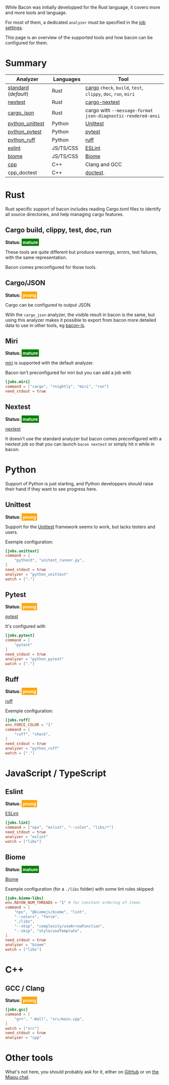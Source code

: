 While Bacon was initially developped for the Rust language, it covers more and more tools and language.

For most of them, a dedicated `analyzer` must be specified in the [job settings](../config#jobs).

This page is an overview of the supported tools and how bacon can be configured for them.

# Summary

Analyzer | Languages | Tool
-|-|-
[standard](#rust) (*default*) | Rust | [cargo](https://doc.rust-lang.org/cargo/) `check`, `build`, `test`, `clippy`, `doc`, `run`, `miri`
[nextest](#nextest)| Rust |  [cargo-nextest](https://nexte.st/)
[cargo_json](#cargojson)| Rust |  cargo with `--message-format json-diagnostic-rendered-ansi`
[python_unittest](#unittest) | Python |  [Unittest](https://docs.python.org/3/library/unittest.html)
[python_pytest](#pytest)| Python |  [pytest](https://docs.pytest.org/)
[python_ruff](#ruff)| Python |  [ruff](https://docs.astral.sh/ruff/)
[eslint](#eslint)| JS/TS/CSS |  [ESLint](https://eslint.org/)
[biome](#biome)| JS/TS/CSS |  [Biome](https://biomejs.dev/)
[cpp](#gcc-clang)| C++ |  Clang and GCC
cpp_doctest| C++ |  [doctest](https://github.com/doctest/doctest).

# Rust

Rust specific support of bacon includes reading Cargo.toml files to identify all source directories, and help managing cargo features.

## Cargo build, clippy, test, doc, run

**Status: <span style="background-color:green;color:white;padding:3px">mature</span>**

These tools are quite different but produce warnings, errors, test failures, with the same representation.

Bacon comes preconfigured for those tools.

## Cargo/JSON

**Status: <span style="background-color:orange;color:white;padding:3px">young</span>**

Cargo can be configured to output JSON.

With the `cargo_json` analyzer, the visible result in bacon is the same, but using this analyzer makes it possible to export from bacon more detailed data to use in other tools, eg [bacon-ls](https://github.com/crisidev/bacon-ls).

## Miri

**Status: <span style="background-color:green;color:white;padding:3px">mature</span>**

[miri](https://github.com/rust-lang/miri) is supported with the default analyzer.

Bacon isn't preconfigured for miri but you can add a job with

```TOML
[jobs.miri]
command = ["cargo", "+nightly", "miri", "run"]
need_stdout = true
```

## Nextest

**Status: <span style="background-color:green;color:white;padding:3px">mature</span>**

[nextest](https://nexte.st/)

It doesn't use the standard analyzer but bacon comes preconfigured with a nextest job so that you can launch `bacon nextest` or simply hit <kbd>n</kbd> while in bacon.


# Python

Support of Python is just starting, and Python developpers should raise their hand if they want to see progress here.

## Unittest

**Status: <span style="background-color:orange;color:white;padding:3px">young</span>**

Support for the [Unittest](https://docs.python.org/3/library/unittest.html) framework seems to work, but lacks testers and users.

Exemple configuration:

```TOML
[jobs.unittest]
command = [
    "python3", "unitest_runner.py",
]
need_stdout = true
analyzer = "python_unittest"
watch = ["."]
```

## Pytest

**Status: <span style="background-color:orange;color:white;padding:3px">young</span>**

[pytest](https://docs.pytest.org/en/stable/)

It's configured with

```TOML
[jobs.pytest]
command = [
    "pytest"
]
need_stdout = true
analyzer = "python_pytest"
watch = ["."]
```

## Ruff

**Status: <span style="background-color:orange;color:white;padding:3px">young</span>**

[ruff](https://docs.astral.sh/ruff/)

Exemple configuration:

```TOML
[jobs.ruff]
env.FORCE_COLOR = "1"
command = [
    "ruff", "check",
]
need_stdout = true
analyzer = "python_ruff"
watch = ["."]
```

# JavaScript / TypeScript

## Eslint

**Status: <span style="background-color:orange;color:white;padding:3px">young</span>**

[ESLint](https://eslint.org/)

```TOML
[jobs.lint]
command = ["npx", "eslint", "--color", "libs/*"]
need_stdout = true
analyzer = "eslint"
watch = ["libs"]
```

## Biome

**Status: <span style="background-color:green;color:white;padding:3px">mature</span>**

[Biome](https://biomejs.dev/)

Example configuration (for a `./libs` folder) with some lint rules skipped:

```TOML
[jobs.biome-libs]
env.RAYON_NUM_THREADS = "1" # for constant ordering of items
command = [
    "npx", "@biomejs/biome", "lint",
    "--colors", "force",
    "./libs",
    "--skip", "complexity/useArrowFunction",
    "--skip", "style/useTemplate",
]
need_stdout = true
analyzer = "biome"
watch = ["libs"]
```

# C++

## GCC / Clang

**Status: <span style="background-color:orange;color:white;padding:3px">young</span>**

```TOML
[jobs.gcc]
command = [
    "g++", "-Wall", "src/main.cpp",
]
watch = ["src"]
need_stdout = true
analyzer = "cpp"
```

##

# Other tools

What's not here, you should probably ask for it, either on [GitHub](https://github.com/Canop/bacon) or on [the Miaou chat](https://miaou.dystroy.org/4683).


